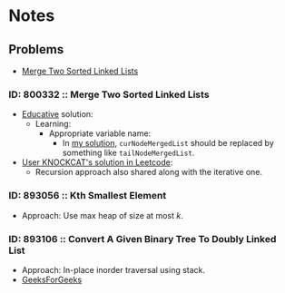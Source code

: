 # Notes

## Problems
- [Merge Two Sorted Linked Lists](#id-800332--merge-two-sorted-linked-lists)

### ID: 800332 :: Merge Two Sorted Linked Lists
- [Educative](https://www.educative.io/merge-two-sorted-linked-lists) solution:
    - Learning:
        - Appropriate variable name:
            - In [my solution](../src/merge_two_sorted_linked_lists.cpp), ```curNodeMergedList``` should be replaced by something like ```tailNodeMergedList```.
- [User KNOCKCAT's solution in Leetcode](https://leetcode.com/problems/merge-two-sorted-lists/solutions/1826666/c-easy-to-understand-2-approaches-recursive-iterative/):
    - Recursion approach also shared along with the iterative one.

### ID: 893056 :: Kth Smallest Element
- Approach: Use max heap of size at most $k$.

### ID: 893106 :: Convert A Given Binary Tree To Doubly Linked List
- Approach: In-place inorder traversal using stack.
- [GeeksForGeeks](https://www.geeksforgeeks.org/convert-binary-tree-to-doubly-linked-list-by-keeping-track-of-visited-node/)
